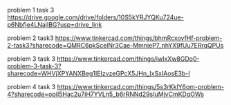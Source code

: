 problem 1 task 3
https://drive.google.com/drive/folders/10S5kYRJYQKu724ue-p6Nbfje4LNajIBG?usp=drive_link


problem 2 task3
https://www.tinkercad.com/things/bhmRcxovfHf-problem-2-task3?sharecode=QMRC6pkScelNr3Cae-MmnjeP7_nhYX9fUu7ERrqQPUs


problem 3 task 3
https://www.tinkercad.com/things/iwIxXw8GDo0-problem-3-task-3?sharecode=WHVjXPYANXBeg1IEIzvzeGPcX5JHn_IxSxIAosE3b-I 

problem 4 task 3
https://www.tinkercad.com/things/5s3rKklY6om-problem-4?sharecode=opiI5Hac2u7iH7YVLn5_b6rRNNd29sIuMjvCmKDqOWs 
